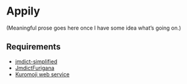 # Appily

(Meaningful prose goes here once I have some idea what’s going on.)

## Requirements
- [jmdict-simplified](https://github.com/scriptin/jmdict-simplified/tree/master/build)
- [JmdictFurigana](https://github.com/Doublevil/JmdictFurigana/)
- [Kuromoji web service](https://github.com/fasiha/clj-kuromoji-front-end)
